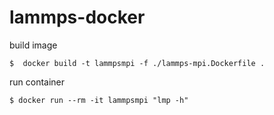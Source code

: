 # lammps-docker

build image
```console
$  docker build -t lammpsmpi -f ./lammps-mpi.Dockerfile .
```

run container
```console
$ docker run --rm -it lammpsmpi "lmp -h"
```
